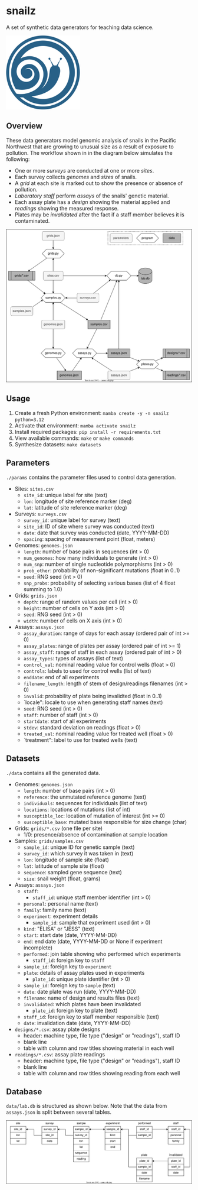 # snailz

A set of synthetic data generators for teaching data science.

<img src="img/snail-logo.svg" width="200px" alt="snail logo" longtext="snail logo by Vecteezy">

## Overview

These data generators model genomic analysis of snails in the Pacific Northwest
that are growing to unusual size as a result of exposure to pollution.
The workflow shown in in the diagram below simulates the following:

-   One or more *surveys* are conducted at one or more *sites*.
-   Each survey collects *genomes* and *sizes* of snails.
-   A *grid* at each site is marked out to show the presence or absence of pollution.
-   *Laboratory staff* perform *assays* of the snails' genetic material.
-   Each assay plate has a *design* showing the material applied and *readings* showing the measured response.
-   Plates may be *invalidated* after the fact if a staff member believes it is contaminated.

![workflow](img/workflow.svg)

## Usage

1.  Create a fresh Python environment: `mamba create -y -n snailz python=3.12`
2.  Activate that environment: `mamba activate snailz`
3.  Install required packages: `pip install -r requirements.txt`
4.  View available commands: `make` or `make commands`
5.  Synthesize datasets: `make datasets`

## Parameters

`./params` contains the parameter files used to control data generation.

-   Sites: `sites.csv`
    -   `site_id`: unique label for site (text)
    -   `lon`: longitude of site reference marker (deg)
    -   `lat`: latitude of site reference marker (deg)
-   Surveys: `surveys.csv`
    -   `survey_id`: unique label for survey (text)
    -   `site_id`: ID of site where survey was conducted (text)
    -   `date`: date that survey was conducted (date, YYYY-MM-DD)
    -   `spacing`: spacing of measurement point (float, meters)
-   Genomes: `genomes.json`
    -   `length`: number of base pairs in sequences (int > 0)
    -   `num_genomes`: how many individuals to generate (int > 0)
    -   `num_snp`: number of single nucleotide polymorphisms (int > 0)
    -   `prob_other`: probability of non-significant mutations (float in 0..1)
    -   `seed`: RNG seed (int > 0)
    -   `snp_probs`: probability of selecting various bases (list of 4 float summing to 1.0)
-   Grids: `grids.json`
    -   `depth`: range of random values per cell (int > 0)
    -   `height`: number of cells on Y axis (int > 0)
    -   `seed`: RNG seed (int > 0)
    -   `width`: number of cells on X axis (int > 0)
-   Assays: `assays.json`
    -    `assay_duration`: range of days for each assay (ordered pair of int >= 0)
    -    `assay_plates`: range of plates per assay (ordered pair of int >= 1)
    -    `assay_staff`: range of staff in each assay (ordered pair of int > 0)
    -    `assay_types`: types of assays (list of text)
    -   `control_val`: nominal reading value for control wells (float > 0)
    -   `controls`: labels to used for control wells (list of text)
    -   `enddate`: end of all experiments
    -   `filename_length`: length of stem of design/readings filenames (int > 0)
    -   `invalid`: probability of plate being invalidted (float in 0..1)
    -   `locale": locale to use when generating staff names (text)
    -   `seed`: RNG seed (int > 0)
    -   `staff`: number of staff (int > 0)
    -   `startdate`: start of all experiments
    -   `stdev`: standard deviation on readings (float > 0)
    -   `treated_val`: nominal reading value for treated well (float > 0)
    -   `treatment": label to use for treated wells (text)

## Datasets

`./data` contains all the generated data.

-   Genomes: `genomes.json`
    -   `length`: number of base pairs (int > 0)
    -   `reference`: the unmutated reference genome (text)
    -   `individuals`: sequences for individuals (list of text)
    -   `locations`: locations of mutations (list of int)
    -   `susceptible_loc`: location of mutation of interest (int >= 0)
    -   `susceptible_base`: mutated base responsible for size change (char)
-   Grids: `grids/*.csv` (one file per site)
    -   1/0: presence/absence of contamination at sample location
-   Samples: `grids/samples.csv`
    -   `sample_id`: unique ID for genetic sample (text)
    -   `survey_id`: which survey it was taken in (text)
    -   `lon`: longitude of sample site (float)
    -   `lat`: latitude of sample site (float)
    -   `sequence`: sampled gene sequence (text)
    -   `size`: snail weight (float, grams)
-   Assays: `assays.json`
    -   `staff`:
        -   `staff_id`: unique staff member identifier (int > 0)
	-   `personal`: personal name (text)
	-   `family`: family name (text)
    -   `experiment`: experiment details
        -   `sample_id`: sample that experiment used (int > 0)
	-   `kind`: "ELISA" or "JESS" (text)
	-   `start`: start date (date, YYYY-MM-DD)
	-   `end`: end date (date, YYYY-MM-DD or None if experiment incomplete)
    -   `performed`: join table showing who performed which experiments
        -   `staff_id`: foreign key to `staff`
	-   `sample_id`: foreign key to `experiment`
    -   `plate`: details of assay plates used in experiments
        -   `plate_id`: unique plate identifier (int > 0)
	-   `sample_id`: foreign key to `sample` (text)
	-   `date`: date plate was run (date, YYYY-MM-DD)
	-   `filename`: name of design and results files (text)
    -   `invalidated`: which plates have been invalidated
        -   `plate_id`: foreign key to plate (text)
	-   `staff_id`: foreign key to staff member responsible (text)
	-   `date`: invalidation date (date, YYYY-MM-DD)
-   `designs/*.csv`: assay plate designs
    -   header: machine type, file type ("design" or "readings"), staff ID
    -   blank line
    -   table with column and row titles showing material in each well
-   `readings/*.csv`: assay plate readings
    -   header: machine type, file type ("design" or "readings"), staff ID
    -   blank line
    -   table with column and row titles showing reading from each well

## Database

`data/lab.db` is structured as shown below.
Note that the data from `assays.json` is split between several tables.

![database schema](img/db-schema.svg)
